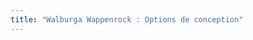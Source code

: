 ```yaml
---
title: "Walburga Wappenrock : Options de conception"
---
```


<PatternOptions pattern='walburga' />
